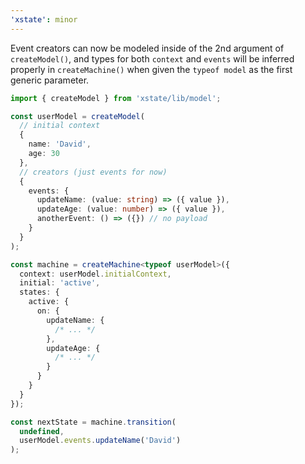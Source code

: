 ```yaml
---
'xstate': minor
---
```


Event creators can now be modeled inside of the 2nd argument of `createModel()`, and types for both `context` and `events` will be inferred properly in `createMachine()` when given the `typeof model` as the first generic parameter.

```ts
import { createModel } from 'xstate/lib/model';

const userModel = createModel(
  // initial context
  {
    name: 'David',
    age: 30
  },
  // creators (just events for now)
  {
    events: {
      updateName: (value: string) => ({ value }),
      updateAge: (value: number) => ({ value }),
      anotherEvent: () => ({}) // no payload
    }
  }
);

const machine = createMachine<typeof userModel>({
  context: userModel.initialContext,
  initial: 'active',
  states: {
    active: {
      on: {
        updateName: {
          /* ... */
        },
        updateAge: {
          /* ... */
        }
      }
    }
  }
});

const nextState = machine.transition(
  undefined,
  userModel.events.updateName('David')
);
```

